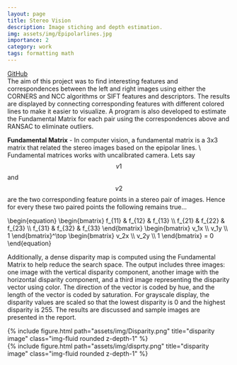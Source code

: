 ```yaml
---
layout: page
title: Stereo Vision
description: Image stiching and depth estimation.
img: assets/img/Epipolarlines.jpg
importance: 2
category: work
tags: formatting math
---
```


<a href="https://github.com/yashmewada9618/Sterreo-Vision">GitHub</a> \
The aim of this project was to find interesting features and correspondences between the left and right images using either the CORNERS and NCC algorithms or SIFT features and descriptors. The results are displayed by connecting corresponding features with different colored lines to make it easier to visualize. A program is also developed to estimate the Fundamental Matrix for each pair using the correspondences above and RANSAC to eliminate outliers.

**Fundamental Matrix** - In computer vision, a fundamental matrix is a 3x3 matrix that related the stereo images based on the epipolar lines. \ Fundamental matrices works with uncalibrated camera. Lets say $$v1$$ and $$v2$$ are the two corresponding feature points in a stereo pair of images. Hence for every these two paired points the following remains true...

\begin{equation}
    \begin{bmatrix} f_{11} & f_{12} & f_{13} \\\\ f_{21} & f_{22} & f_{23} \\\\ f_{31} & f_{32} & f_{33} \end{bmatrix} \begin{bmatrix} v_1x \\\\ v_1y \\\\ 1 \end{bmatrix}^\top \begin{bmatrix} v_2x \\\\ v_2y \\\\
    1 \end{bmatrix} = 0
\end{equation} 

Additionally, a dense disparity map is computed using the Fundamental Matrix to help reduce the search space. The output includes three images: one image with the vertical disparity component, another image with the horizontal disparity component, and a third image representing the disparity vector using color. The direction of the vector is coded by hue, and the length of the vector is coded by saturation. For grayscale display, the disparity values are scaled so that the lowest disparity is 0 and the highest disparity is 255. The results are discussed and sample images are presented in the report.

<div class="row">
    <div class="col-sm mt-3 mt-md-0">
        {% include figure.html path="assets/img/Disparity.png" title="disparity image" class="img-fluid rounded z-depth-1" %}
    </div>
    <div class="col-sm mt-3 mt-md-0">
        {% include figure.html path="assets/img/disprty.png" title="disparity image" class="img-fluid rounded z-depth-1" %}
    </div>
</div>